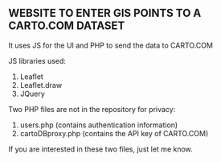 ## WEBSITE TO ENTER GIS POINTS TO A CARTO.COM DATASET

It uses JS for the UI and PHP to send the data to CARTO.COM

JS libraries used:
1. Leaflet
2. Leaflet.draw
3. JQuery

Two PHP files are not in the repository for privacy:

1. users.php (contains authentication information)
2. cartoDBproxy.php (contains the API key of CARTO.COM)

If you are interested in these two files, just let me know.
